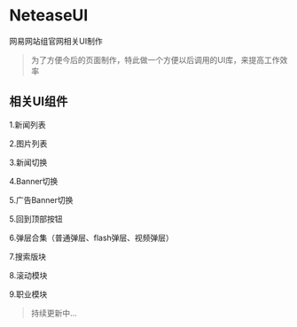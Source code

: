 NeteaseUI
=========

网易网站组官网相关UI制作
 <blockquote>为了方便今后的页面制作，特此做一个方便以后调用的UI库，来提高工作效率</blockquote>


**相关UI组件**
--------------------

 1.新闻列表

 2.图片列表

 3.新闻切换

 4.Banner切换

 5.广告Banner切换

 5.回到顶部按钮

 6.弹层合集（普通弹层、flash弹层、视频弹层）

 7.搜索版块

 8.滚动模块

 9.职业模块


 >持续更新中...
